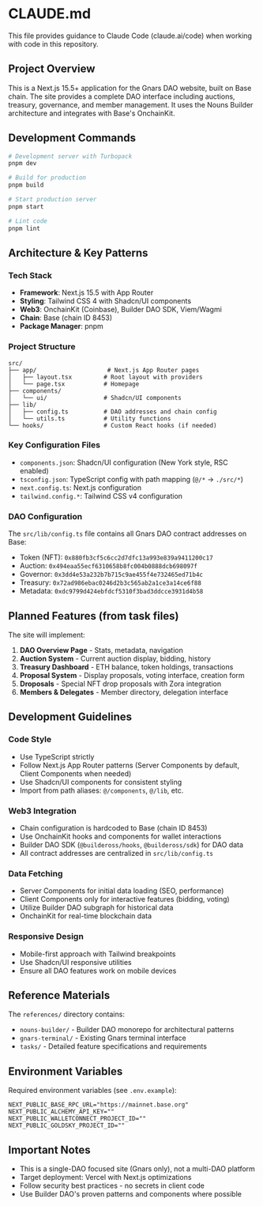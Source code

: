 # CLAUDE.md

This file provides guidance to Claude Code (claude.ai/code) when working with code in this repository.

## Project Overview

This is a Next.js 15.5+ application for the Gnars DAO website, built on Base chain. The site provides a complete DAO interface including auctions, treasury, governance, and member management. It uses the Nouns Builder architecture and integrates with Base's OnchainKit.

## Development Commands

```bash
# Development server with Turbopack
pnpm dev

# Build for production
pnpm build

# Start production server
pnpm start

# Lint code
pnpm lint
```

## Architecture & Key Patterns

### Tech Stack
- **Framework**: Next.js 15.5 with App Router
- **Styling**: Tailwind CSS 4 with Shadcn/UI components
- **Web3**: OnchainKit (Coinbase), Builder DAO SDK, Viem/Wagmi
- **Chain**: Base (chain ID 8453)
- **Package Manager**: pnpm

### Project Structure
```
src/
├── app/                    # Next.js App Router pages
│   ├── layout.tsx         # Root layout with providers
│   └── page.tsx           # Homepage
├── components/
│   └── ui/                # Shadcn/UI components
├── lib/
│   ├── config.ts          # DAO addresses and chain config
│   └── utils.ts           # Utility functions
└── hooks/                 # Custom React hooks (if needed)
```

### Key Configuration Files
- `components.json`: Shadcn/UI configuration (New York style, RSC enabled)
- `tsconfig.json`: TypeScript config with path mapping (`@/*` -> `./src/*`)
- `next.config.ts`: Next.js configuration
- `tailwind.config.*`: Tailwind CSS v4 configuration

### DAO Configuration
The `src/lib/config.ts` file contains all Gnars DAO contract addresses on Base:
- Token (NFT): `0x880fb3cf5c6cc2d7dfc13a993e839a9411200c17`
- Auction: `0x494eaa55ecf6310658b8fc004b0888dcb698097f`
- Governor: `0x3dd4e53a232b7b715c9ae455f4e732465ed71b4c`
- Treasury: `0x72ad986ebac0246d2b3c565ab2a1ce3a14ce6f88`
- Metadata: `0xdc9799d424ebfdcf5310f3bad3ddcce3931d4b58`

## Planned Features (from task files)

The site will implement:
1. **DAO Overview Page** - Stats, metadata, navigation
2. **Auction System** - Current auction display, bidding, history
3. **Treasury Dashboard** - ETH balance, token holdings, transactions
4. **Proposal System** - Display proposals, voting interface, creation form
5. **Droposals** - Special NFT drop proposals with Zora integration
6. **Members & Delegates** - Member directory, delegation interface

## Development Guidelines

### Code Style
- Use TypeScript strictly
- Follow Next.js App Router patterns (Server Components by default, Client Components when needed)
- Use Shadcn/UI components for consistent styling
- Import from path aliases: `@/components`, `@/lib`, etc.

### Web3 Integration
- Chain configuration is hardcoded to Base (chain ID 8453)
- Use OnchainKit hooks and components for wallet interactions
- Builder DAO SDK (`@buildeross/hooks`, `@buildeross/sdk`) for DAO data
- All contract addresses are centralized in `src/lib/config.ts`

### Data Fetching
- Server Components for initial data loading (SEO, performance)
- Client Components only for interactive features (bidding, voting)
- Utilize Builder DAO subgraph for historical data
- OnchainKit for real-time blockchain data

### Responsive Design
- Mobile-first approach with Tailwind breakpoints
- Use Shadcn/UI responsive utilities
- Ensure all DAO features work on mobile devices

## Reference Materials

The `references/` directory contains:
- `nouns-builder/` - Builder DAO monorepo for architectural patterns
- `gnars-terminal/` - Existing Gnars terminal interface
- `tasks/` - Detailed feature specifications and requirements

## Environment Variables

Required environment variables (see `.env.example`):
```
NEXT_PUBLIC_BASE_RPC_URL="https://mainnet.base.org"
NEXT_PUBLIC_ALCHEMY_API_KEY=""
NEXT_PUBLIC_WALLETCONNECT_PROJECT_ID=""
NEXT_PUBLIC_GOLDSKY_PROJECT_ID=""
```

## Important Notes

- This is a single-DAO focused site (Gnars only), not a multi-DAO platform
- Target deployment: Vercel with Next.js optimizations
- Follow security best practices - no secrets in client code
- Use Builder DAO's proven patterns and components where possible